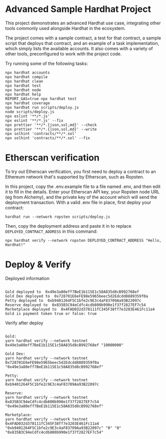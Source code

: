 # Advanced Sample Hardhat Project

This project demonstrates an advanced Hardhat use case, integrating other tools commonly used alongside Hardhat in the ecosystem.

The project comes with a sample contract, a test for that contract, a sample script that deploys that contract, and an example of a task implementation, which simply lists the available accounts. It also comes with a variety of other tools, preconfigured to work with the project code.

Try running some of the following tasks:

```shell
npx hardhat accounts
npx hardhat compile
npx hardhat clean
npx hardhat test
npx hardhat node
npx hardhat help
REPORT_GAS=true npx hardhat test
npx hardhat coverage
npx hardhat run scripts/deploy.js
node scripts/deploy.js
npx eslint '**/*.js'
npx eslint '**/*.js' --fix
npx prettier '**/*.{json,sol,md}' --check
npx prettier '**/*.{json,sol,md}' --write
npx solhint 'contracts/**/*.sol'
npx solhint 'contracts/**/*.sol' --fix
```

# Etherscan verification

To try out Etherscan verification, you first need to deploy a contract to an Ethereum network that's supported by Etherscan, such as Ropsten.

In this project, copy the .env.example file to a file named .env, and then edit it to fill in the details. Enter your Etherscan API key, your Ropsten node URL (eg from Alchemy), and the private key of the account which will send the deployment transaction. With a valid .env file in place, first deploy your contract:

```shell
hardhat run --network ropsten scripts/deploy.js
```

Then, copy the deployment address and paste it in to replace `DEPLOYED_CONTRACT_ADDRESS` in this command:

```shell
npx hardhat verify --network ropsten DEPLOYED_CONTRACT_ADDRESS "Hello, Hardhat!"
```

# Deploy & Verify

Deployed information
```shell

Gold deployed to  0x49e3a80eff7BeE1b115E1c58A835d8cB992768ef
Gold Dex deployed to  0x728701E6eFE98e5965beec5d2Edcdd8889359f0a
Petty deployed to  0xb9401264F5C1bfe2c9E3c4aF83709Aa93B22097c
Reserve deployed to  0x835B3C94eCdfc4cdb800b990e1f37f2827EF7c54
Marketplace deployed to  0x4FAD032d378111fC345F38ff7e3203E461Fc11a4
Gold is payment token true or false: true

```

Verify after deploy
```shell

Gold:
yarn hardhat verify --network testnet 0x49e3a80eff7BeE1b115E1c58A835d8cB992768ef "10000000"

Gold Dex:
yarn hardhat verify --network testnet 0x728701E6eFE98e5965beec5d2Edcdd8889359f0a "0x49e3a80eff7BeE1b115E1c58A835d8cB992768ef"

Petty:
yarn hardhat verify --network testnet 0xb9401264F5C1bfe2c9E3c4aF83709Aa93B22097c

Reserve:
yarn hardhat verify --network testnet 0x835B3C94eCdfc4cdb800b990e1f37f2827EF7c54 "0x49e3a80eff7BeE1b115E1c58A835d8cB992768ef"

Marketplace:
yarn hardhat verify --network testnet 0x4FAD032d378111fC345F38ff7e3203E461Fc11a4 "0xb9401264F5C1bfe2c9E3c4aF83709Aa93B22097c" "0" "0" "0x835B3C94eCdfc4cdb800b990e1f37f2827EF7c54"

```